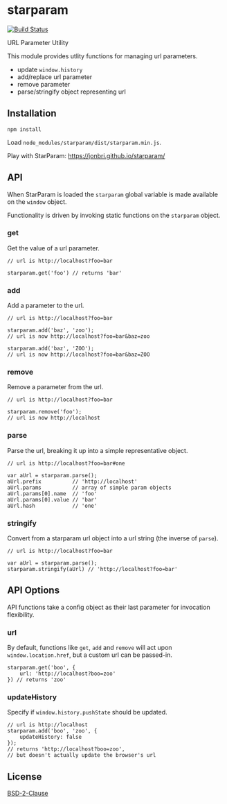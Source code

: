 # starparam

[![Build Status](https://travis-ci.org/jonbri/starparam.svg?branch=master)](https://travis-ci.org/jonbri/starparam)

URL Parameter Utility

This module provides utlity functions for managing url parameters.

* update `window.history`
* add/replace url parameter
* remove parameter
* parse/stringify object representing url


## Installation
`npm install`

Load `node_modules/starparam/dist/starparam.min.js`.

Play with StarParam: https://jonbri.github.io/starparam/


## API
When StarParam is loaded the `starparam` global variable is made available on the `window` object.

Functionality is driven by invoking static functions on the `starparam` object.

### get
Get the value of a url parameter.

```
// url is http://localhost?foo=bar

starparam.get('foo') // returns 'bar'
```

### add
Add a parameter to the url.

```
// url is http://localhost?foo=bar

starparam.add('baz', 'zoo');
// url is now http://localhost?foo=bar&baz=zoo

starparam.add('baz', 'ZOO');
// url is now http://localhost?foo=bar&baz=ZOO
```

### remove
Remove a parameter from the url.

```
// url is http://localhost?foo=bar

starparam.remove('foo');
// url is now http://localhost
```

### parse
Parse the url, breaking it up into a simple representative object.

```
// url is http://localhost?foo=bar#one

var aUrl = starparam.parse();
aUrl.prefix          // 'http://localhost'
aUrl.params          // array of simple param objects
aUrl.params[0].name  // 'foo'
aUrl.params[0].value // 'bar'
aUrl.hash            // 'one'
```

### stringify
Convert from a starparam url object into a url string (the inverse of `parse`).

```
// url is http://localhost?foo=bar

var aUrl = starparam.parse();
starparam.stringify(aUrl) // 'http://localhost?foo=bar'
```


## API Options
API functions take a config object as their last parameter for invocation flexibility.

### url
By default, functions like `get`, `add` and `remove` will act upon `window.location.href`, but a custom url can be passed-in.

```
starparam.get('boo', {
    url: 'http://localhost?boo=zoo'
}) // returns 'zoo'
```

### updateHistory
Specify if `window.history.pushState` should be updated.
```
// url is http://localhost
starparam.add('boo', 'zoo', {
    updateHistory: false
});
// returns 'http://localhost?boo=zoo',
// but doesn't actually update the browser's url
```

## License
[BSD-2-Clause](http://spdx.org/licenses/BSD-2-Clause)
